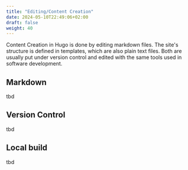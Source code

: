 ```yaml
---
title: "Editing/Content Creation"
date: 2024-05-10T22:49:06+02:00
draft: false
weight: 40
---
```


Content Creation in Hugo is done by editing markdown files. 
The site's structure is defined in templates, which are also plain text files.
Both  are usually put under version control and edited with the same tools
used in software development. 

<!--more-->

## Markdown

tbd

## Version Control

tbd

## Local build

tbd

